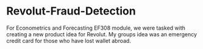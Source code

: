 # Revolut-Fraud-Detection
For Econometrics and Forecasting EF308 module, we were tasked with creating a new product idea for Revolut. My groups idea was an emergency credit card for those who have lost wallet abroad.
